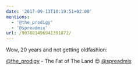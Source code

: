 ```yaml
---
date: '2017-09-13T10:19:51+02:00'
mentions:
  - '@the_prodigy'
  - '@spreadmix'
url: /907881496941391872/
---
```

Wow, 20 years and not getting oldfashion:

[@the_prodigy](https://twitter.com/@the_prodigy) - The Fat of The Land 😍 [@spreadmix](https://twitter.com/@spreadmix)
